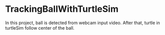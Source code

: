 # TrackingBallWithTurtleSim
In this project, ball is detected from webcam input video. After that, turtle in turtleSim follow center of the ball.
